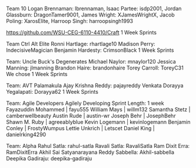 Team 10
  Logan Brennaman: lbrennaman, Isaac Partee: isdp2001, Jordan Glassburn: DragonTamer9001, James Wright: XJamesWrightX, Jacob Poling: XarosElite, Harroop Singh: harroopsingh1993

  https://github.com/WSU-CEG-6110-4410/Craft
  1 Week Sprints

Team Ctrl Alt Elite 
  Ronni Hartlage: rhartlage10 
  Madison Perry: IndecisiveMagician 
  Benjamin Hardesty: CrimsonBlack 
  1 Week Sprints 
  
  
  Team: Uncle Buck's Degenerates
  Michael Naylor: mnaylor120
  Jessica Manning: jlmanning
  Brandon Haire: brandonhaire
  Torey Carroll: ToreyC31
  We chose 1 Week Sprints

Team: AVT
Palamakula Ajay Krishna Reddy: pajayreddy
Venkata Dorayya Yegalapati: Dorayya62
1 Week Sprints

Team: Agile Developers Agilely Developing
  Sprint Length: 1 week
	Fayazuddin Mohammed | fayu555
	William Mays | willm132
	Samantha Stetz | camberwellbeauty
	Austin Rude | austin-wr
	Joseph Behr | JosephBehr
	Shawn M. Ruby | agreeablyblue
	Kevin Logemann | kevinlogemann
	Benjamin Conley | FrostyWumpus
	Lettie Unkrich | Letscet
	Daniel King | danielrking4290
	
Team: Alpha
Rahul Satla: rahul-satla
Ravali Satla: RavaliSatla
Ram Dixit Erra: RamDixitErra
Akhil Sai Satyanarayana Reddy Sabbella: Akhil-sabbella
Deepika Gadiraju: deepika-gadiraju	

